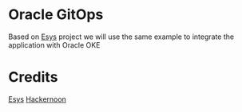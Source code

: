 # Oracle GitOps

Based on [Esys](https://github.com/esys/workshop-hello-gitops?ref=hackernoon.com) project we will use the same example to integrate the application with Oracle OKE

# Credits

[Esys](https://github.com/esys/workshop-hello-gitops?ref=hackernoon.com)
[Hackernoon](https://hackernoon.com/creating-gitops-workflow-with-argocd-kustomize-and-github-actions-nxs3uws)